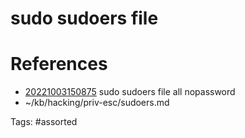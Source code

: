 # sudo sudoers file

# References
- [20221003150875](/zet/20221003150875/README.md) sudo sudoers file all nopassword
- ~/kb/hacking/priv-esc/sudoers.md

Tags:
    #assorted
